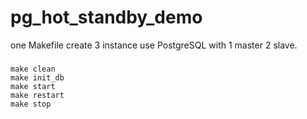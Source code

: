 # pg_hot_standby_demo
one Makefile create 3 instance use PostgreSQL with 1 master 2 slave.


###
```shell
make clean
make init_db
make start
make restart
make stop
```
